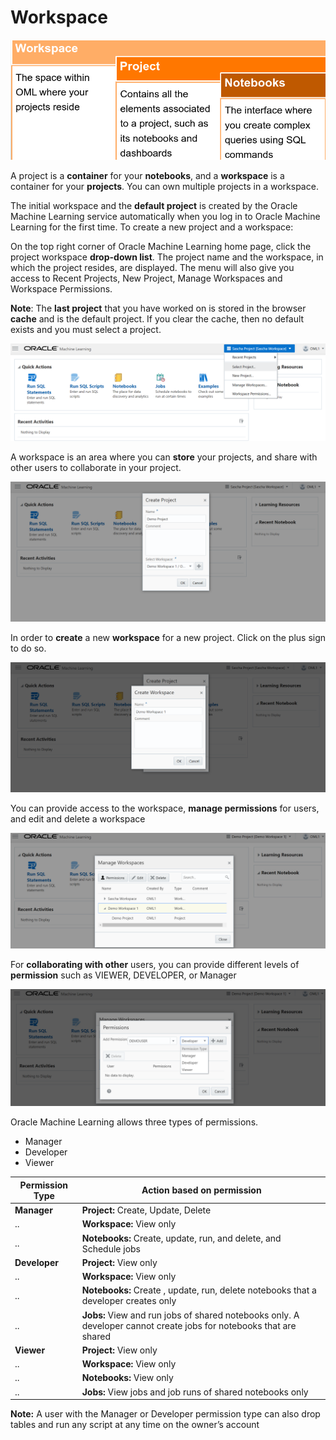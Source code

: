 # Workspace

![](https://github.com/saschahsp/guides_workshops/blob/master/ADW_ML/img/2.PNG)

A project is a **container** for your **notebooks**, and a **workspace** is a container for your **projects**. You can own multiple projects in a workspace. 

The initial workspace and the **default project** is created by the Oracle Machine Learning service automatically when you log in to Oracle Machine Learning for the first time. To create a new project and a workspace: 

On the top right corner of Oracle Machine Learning home page, click the project workspace **drop-down list**. The project name and the workspace, in which the project resides, are displayed. The menu will also give you access to Recent Projects, New Project, Manage Workspaces and Workspace Permissions. 

**Note**: The **last project** that you have worked on is stored in the browser **cache** and is the default project. If you clear the cache, then no default exists and you must select a project.

![](https://github.com/saschahsp/guides_workshops/blob/master/ADW_ML/img/6.PNG)

A workspace is an area where you can **store** your projects, and share with other users to collaborate in your project.

![](https://github.com/saschahsp/guides_workshops/blob/master/ADW_ML/img/7.PNG)

In order to **create** a new **workspace** for a new project. Click on the plus sign to do so.

![](https://github.com/saschahsp/guides_workshops/blob/master/ADW_ML/img/8.PNG)

You can provide access to the workspace, **manage permissions** for users, and edit and delete a workspace

![](https://github.com/saschahsp/guides_workshops/blob/master/ADW_ML/img/9.PNG)

For **collaborating with other** users, you can provide different levels of **permission** such as VIEWER, DEVELOPER, or Manager

![](https://github.com/saschahsp/guides_workshops/blob/master/ADW_ML/img/10.PNG)

Oracle Machine Learning allows three types of permissions.

* Manager
* Developer
* Viewer

Permission Type | Action based on permission |
---------|----------|
 **Manager** | **Project:** Create, Update, Delete | 
 ..| **Workspace:** View only | 
 .. | **Notebooks:** Create, update, run, and delete, and Schedule jobs |
 **Developer** | **Project:** View only| 
 .. | **Workspace:** View only| 
 .. | **Notebooks:** Create , update, run, delete notebooks that a developer creates only| 
 .. | **Jobs:** View and run jobs of shared notebooks only. A developer cannot create jobs for notebooks that are shared| 
 **Viewer** |  **Project:** View only| 
 .. | **Workspace:** View only| 
 .. | **Notebooks:**  View only| 
 .. | **Jobs:** View jobs and job runs of shared notebooks only|

**Note:** A user with the Manager or Developer permission type can also drop tables and run any script at any time on the owner’s account

